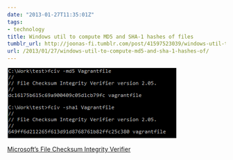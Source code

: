 ```yaml
---
date: "2013-01-27T11:35:01Z"
tags:
- technology
title: Windows util to compute MD5 and SHA-1 hashes of files
tumblr_url: http://joonas-fi.tumblr.com/post/41597523039/windows-util-to-compute-md5-and-sha-1-hashes-of
url: /2013/01/27/windows-util-to-compute-md5-and-sha-1-hashes-of/
---
```


![](tumblr_inline_mha2mbu8NV1qz4rgp.png)

[Microsoft’s File Checksum Integrity Verifier](http://support.microsoft.com/kb/841290)
